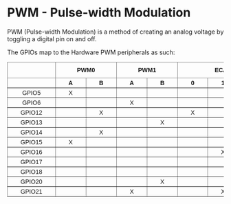 <!--
---
name: PWM
class: interface
type: pinout
description: BeagleY-AI PWM pins
pin:
  '8':
    name: EHRPWM0*
  '10':
    name: EHRPWM0*
  '11':
    name: ECAP2*
  '12':
    name: PWM0
  '29':
    name: EHRPWM0*
  '31':
    name: EHRPWM1*
  '32':
    name: PWM0
  '33':
    name: PWM1
  '35':
    name: PWM1
  '36':
    name: ECAP1*
  '38':
    name: EHRPWM1*
  '40':
    name: EHRPWM1*
-->
# PWM - Pulse-width Modulation

PWM (Pulse-width Modulation) is a method of creating an analog voltage by toggling a digital pin on and off.

The GPIOs map to the Hardware PWM peripherals as such:

<style type="text/css">
.tg  {border-collapse:collapse;border-spacing:0;margin:0px auto;}
.tg td{border-color:black;border-style:solid;border-width:1px;font-family:Arial, sans-serif;font-size:14px;
  overflow:hidden;padding:3px 30px;word-break:normal;}
.tg th{border-color:black;border-style:solid;border-width:1px;font-family:Arial, sans-serif;font-size:14px;
  font-weight:normal;overflow:hidden;padding:10px 5px;word-break:normal;}
.tg .tg-c3ow{border-color:inherit;text-align:center;vertical-align:top}
.tg .tg-0pky{border-color:inherit;text-align:center;vertical-align:top}
</style>
<table class="tg"><thead>
  <tr>
    <th class="tg-c3ow"></th>
    <th class="tg-c3ow" colspan="2"><b>PWM0</b></th>
    <th class="tg-0pky" colspan="2"><b>PWM1</b></th>
    <th class="tg-0pky" colspan="3"><b>ECAP</b></th>
  </tr></thead>
<tbody>
  <tr>
    <td class="tg-0pky"></td>
    <td class="tg-0pky"><b>A</b></td>
    <td class="tg-0pky"><b>B</b></td>
    <td class="tg-0pky"><b>A</b></td>
    <td class="tg-0pky"><b>B</b></td>
    <td class="tg-0pky"><b>0</b></td>
    <td class="tg-0pky"><b>1</b></td>
    <td class="tg-0pky"><b>2</b></td>
  </tr>
  <tr>
    <td class="tg-0pky">GPIO5</td>
    <td class="tg-0pky">X</td>
    <td class="tg-0pky"></td>
    <td class="tg-0pky"></td>
    <td class="tg-0pky"></td>
    <td class="tg-0pky"></td>
    <td class="tg-0pky"></td>
    <td class="tg-0pky"></td>
  </tr>
  <tr>
    <td class="tg-0pky">GPIO6</td>
    <td class="tg-0pky"></td>
    <td class="tg-0pky"></td>
    <td class="tg-0pky">X</td>
    <td class="tg-0pky"></td>
    <td class="tg-0pky"></td>
    <td class="tg-0pky"></td>
    <td class="tg-0pky"></td>
  </tr>
  <tr>
    <td class="tg-0pky">GPIO12</td>
    <td class="tg-0pky"></td>
    <td class="tg-0pky">X</td>
    <td class="tg-0pky"></td>
    <td class="tg-0pky"></td>
    <td class="tg-0pky">X</td>
    <td class="tg-0pky"></td>
    <td class="tg-0pky"></td>
  </tr>
  <tr>
    <td class="tg-0pky">GPIO13</td>
    <td class="tg-0pky"></td>
    <td class="tg-0pky"></td>
    <td class="tg-0pky"></td>
    <td class="tg-0pky">X</td>
    <td class="tg-0pky"></td>
    <td class="tg-0pky"></td>
    <td class="tg-0pky"></td>
  </tr>
  <tr>
    <td class="tg-0pky">GPIO14</td>
    <td class="tg-0pky"></td>
    <td class="tg-0pky">X</td>
    <td class="tg-0pky"></td>
    <td class="tg-0pky"></td>
    <td class="tg-0pky"></td>
    <td class="tg-0pky"></td>
    <td class="tg-0pky"></td>
  </tr>
  <tr>
    <td class="tg-0pky">GPIO15</td>
    <td class="tg-0pky">X</td>
    <td class="tg-0pky"></td>
    <td class="tg-0pky"></td>
    <td class="tg-0pky"></td>
    <td class="tg-0pky"></td>
    <td class="tg-0pky"></td>
    <td class="tg-0pky"></td>
  </tr>
  <tr>
    <td class="tg-0pky">GPIO16</td>
    <td class="tg-0pky"></td>
    <td class="tg-0pky"></td>
    <td class="tg-0pky"></td>
    <td class="tg-0pky"></td>
    <td class="tg-0pky"></td>
    <td class="tg-0pky">X</td>
    <td class="tg-0pky"></td>
  </tr>
  <tr>
    <td class="tg-0pky">GPIO17</td>
    <td class="tg-0pky"></td>
    <td class="tg-0pky"></td>
    <td class="tg-0pky"></td>
    <td class="tg-0pky"></td>
    <td class="tg-0pky"></td>
    <td class="tg-0pky"></td>
    <td class="tg-0pky">X</td>
  </tr>
  <tr>
    <td class="tg-0pky">GPIO18</td>
    <td class="tg-0pky"></td>
    <td class="tg-0pky"></td>
    <td class="tg-0pky"></td>
    <td class="tg-0pky"></td>
    <td class="tg-0pky"></td>
    <td class="tg-0pky"></td>
    <td class="tg-0pky">X</td>
  </tr>
  <tr>
    <td class="tg-0pky">GPIO20</td>
    <td class="tg-0pky"></td>
    <td class="tg-0pky"></td>
    <td class="tg-0pky"></td>
    <td class="tg-0pky">X</td>
    <td class="tg-0pky"></td>
    <td class="tg-0pky"></td>
    <td class="tg-0pky"></td>
  </tr>
  <tr>
    <td class="tg-0pky">GPIO21</td>
    <td class="tg-0pky"></td>
    <td class="tg-0pky"></td>
    <td class="tg-0pky">X</td>
    <td class="tg-0pky"></td>
    <td class="tg-0pky"></td>
    <td class="tg-0pky">X</td>
    <td class="tg-0pky"></td>
  </tr>
</tbody></table>
